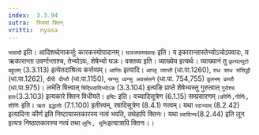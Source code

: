 ```yaml
---
index:  3.3.94
sutra:  स्त्रियां क्तिन्
vritti:  nyasa
---
```


`भावादौ` इति। आदिशब्देनाकर्त्तुः कारकस्योपादानम्। `घञजपामपवादः` इति। य इकारान्तास्तेभ्योऽचोऽपवादः, य ऋकारान्ता उवर्णान्ताश्च, तेभ्योऽपः, शेषेभ्यो घञः।
वक्तव्य इति। व्याख्येय इत्यर्थः। व्याख्यानं तु `कृत्यल्युटो बहुलम्` (3.3.113) इत्येतदाश्रित्य कर्त्तव्यम्। `आप्तिः` इत्यादि। `आप्लृ व्याप्तौ` (धा.पा.1260), `राध साध संसिद्धौ` (धा.पा.1262), `दीपी दीप्तौ` (धा.पा.1150), `स्रन्सु ध्वन्सु अवस्रंसने` (धा.पा. 754,755) `डुलभष् प्राप्तौ` (धा.पा.975)। लभेति षित्त्वात् `षिद्भिदादिभ्योऽङ` (3.3.104) इत्यङि प्राप्ते शेषेभ्यस्तु गुरुत्वात् `गुरोश्च हलः`(3.3.103) इत्यकारे क्तिन विधीयते। `इष्टिः` इति। वच्यादिसूत्रेण (6.1.15) सम्प्रसारणम्।`कीर्णिः,गीर्णिः, शीर्णिः` इति। `ऋत इद्धातोः` (7.1.100) इतीत्त्वम्, रषादिसूत्रेण (8.4.1) णत्वम्। यथा `रदाभ्याम्` (8.2.42) इत्यादिना कीर्ण इति निष्टायास्तकारस्य नत्वं भवति, तथेहापि क्तिनः। यथा `ल्वादिभ्यः`(8.2.44) इति लून इत्यत्र निष्ठातकारस्य नत्वं तथा `लूनिः, यूनिः`इत्यात्रापि क्तिनः।।

